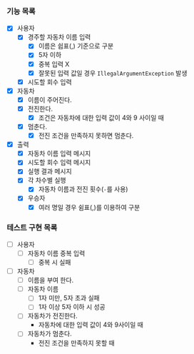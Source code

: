 ### 기능 목록

- [x] 사용자
    - [x] 경주할 자동차 이름 입력
        - [x] 이름은 쉽표(,) 기준으로 구분
        - [x] 5자 이하
        - [x] 중복 입력 X
        - [x] 잘못된 입력 값일 경우 `IllegalArgumentException` 발생
    - [x] 시도할 회수 입력
- [x] 자동차
    - [x] 이름이 주어진다.
    - [x] 전진한다.
        - [x] 조건은 자동차에 대한 입력 값이 4와 9 사이일 때
    - [x] 멈춘다.
        - [x] 전진 조건을 만족하지 못하면 멈춘다.
- [x]  출력
    - [x] 자동차 이름 입력 메시지
    - [x] 시도할 회수 입력 메시지
    - [x] 실행 결과 메시지
    - [x] 각 차수별 실행
        - [x] 자동차 이름과 전진 횟수(`-`를 사용)
    - [x] 우승자
        - [x] 여러 명일 경우 쉼표(,)를 이용하여 구분

### 테스트 구현 목록

- [ ] 사용자
    - [ ] 자동차 이름 중복 입력
        - [ ] 중복 시 실패
- [ ] 자동차
    - [ ] 이름을 부여 한다.
    - [ ] 자동차 이름
        - [ ] 1자 미만, 5자 초과 실패
        - [ ] 1자 이상 5자 이하 시 성공
    - [ ] 자동차가 전진한다.
        - 자동차에 대한 입력 값이 4와 9사이일 때
    - [ ] 자동차가 멈춘다.
        - 전진 조건을 만족하지 못할 때